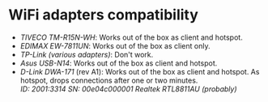 # WiFi adapters compatibility


* _TIVECO TM-R15N-WH_: Works out of the box as client and hotspot.
* _EDIMAX EW-7811UN_: Works out of the box as client only.
* _TP-Link (various adapters)_: Don't work.
* _Asus USB-N14_: Works out of the box as client and hotspot.
* _D-Link DWA-171_ (rev A1): Works out of the box as client and hotspot. As hotspot,
  drops connections after one or two minutes.  
*ID: 2001:3314 SN: 00e04c000001 Realtek RTL8811AU (probably)*
